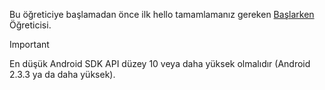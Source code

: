 Bu öğreticiye başlamadan önce ilk hello tamamlamanız gereken [Başlarken](../articles/mobile-engagement/mobile-engagement-android-get-started.md) Öğreticisi.

> [!IMPORTANT]
> En düşük Android SDK API düzey 10 veya daha yüksek olmalıdır (Android 2.3.3 ya da daha yüksek).
> 
> 

